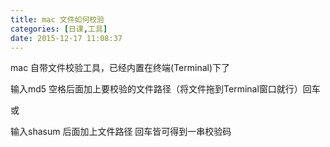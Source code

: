 ```yaml
---
title: mac 文件如何校验
categories: [日课,工具]
date: 2015-12-17 11:08:37
---
```


mac 自带文件校验工具，已经内置在终端(Terminal)下了

输入md5 空格后面加上要校验的文件路径（将文件拖到Terminal窗口就行）回车

或

输入shasum 后面加上文件路径 回车皆可得到一串校验码